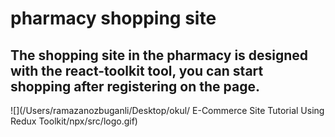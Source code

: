 # pharmacy shopping site

## The shopping site in the pharmacy is designed with the react-toolkit tool, you can start shopping after registering on the page.

![](/Users/ramazanozbuganli/Desktop/okul/ E-Commerce Site Tutorial Using Redux Toolkit/npx/src/logo.gif)